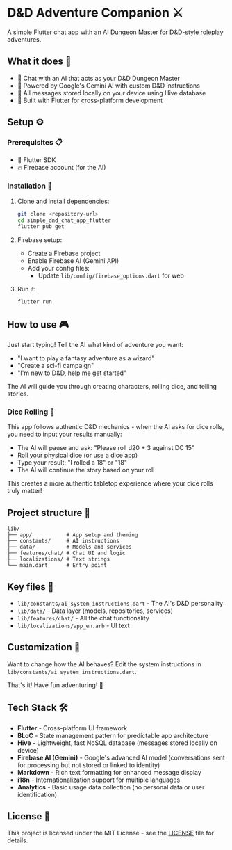# D&D Adventure Companion ⚔️

A simple Flutter chat app with an AI Dungeon Master for D&D-style roleplay adventures.

## What it does 🤖

- 💬 Chat with an AI that acts as your D&D Dungeon Master
- 🧠 Powered by Google's Gemini AI with custom D&D instructions
- 💾 All messages stored locally on your device using Hive database
- 💙 Built with Flutter for cross-platform development

## Setup ⚙️

### Prerequisites 📋

- 🔧 Flutter SDK
- 🔥 Firebase account (for the AI)

### Installation 🚀

1. Clone and install dependencies:

   ```bash
   git clone <repository-url>
   cd simple_dnd_chat_app_flutter
   flutter pub get
   ```

2. Firebase setup:

   - Create a Firebase project
   - Enable Firebase AI (Gemini API)
   - Add your config files:
     - Update `lib/config/firebase_options.dart` for web

3. Run it:
   ```bash
   flutter run
   ```

## How to use 🎮

Just start typing! Tell the AI what kind of adventure you want:

- "I want to play a fantasy adventure as a wizard"
- "Create a sci-fi campaign"
- "I'm new to D&D, help me get started"

The AI will guide you through creating characters, rolling dice, and telling stories.

### Dice Rolling 🎲

This app follows authentic D&D mechanics - when the AI asks for dice rolls, you need to input your results manually:

- The AI will pause and ask: "Please roll d20 + 3 against DC 15"
- Roll your physical dice (or use a dice app)
- Type your result: "I rolled a 18" or "18"
- The AI will continue the story based on your roll

This creates a more authentic tabletop experience where your dice rolls truly matter!

## Project structure 📁

```
lib/
├── app/           # App setup and theming
├── constants/     # AI instructions
├── data/          # Models and services
├── features/chat/ # Chat UI and logic
├── localizations/ # Text strings
└── main.dart      # Entry point
```

## Key files 📄

- `lib/constants/ai_system_instructions.dart` - The AI's D&D personality
- `lib/data/` - Data layer (models, repositories, services)
- `lib/features/chat/` - All the chat functionality
- `lib/localizations/app_en.arb` - UI text

## Customization 🎨

Want to change how the AI behaves? Edit the system instructions in `lib/constants/ai_system_instructions.dart`.

That's it! Have fun adventuring! 🎲

## Tech Stack 🛠️

- **Flutter** - Cross-platform UI framework
- **BLoC** - State management pattern for predictable app architecture
- **Hive** - Lightweight, fast NoSQL database (messages stored locally on device)
- **Firebase AI (Gemini)** - Google's advanced AI model (conversations sent for processing but not stored or linked to identity)
- **Markdown** - Rich text formatting for enhanced message display
- **i18n** - Internationalization support for multiple languages
- **Analytics** - Basic usage data collection (no personal data or user identification)

## License 📜

This project is licensed under the MIT License - see the [LICENSE](LICENSE) file for details.
